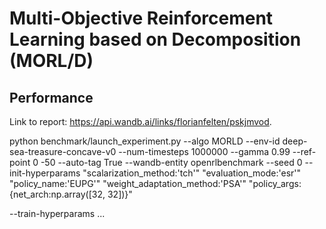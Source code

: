 # Multi-Objective Reinforcement Learning based on Decomposition (MORL/D)

## Performance
Link to report: https://api.wandb.ai/links/florianfelten/pskjmvod.



python benchmark/launch_experiment.py --algo MORLD --env-id deep-sea-treasure-concave-v0 --num-timesteps 1000000 --gamma 0.99 --ref-point 0 -50 --auto-tag True --wandb-entity openrlbenchmark --seed 0 --init-hyperparams "scalarization_method:'tch'" "evaluation_mode:'esr'" "policy_name:'EUPG'" "weight_adaptation_method:'PSA'" "policy_args:{net_arch:np.array([32, 32])}"

--train-hyperparams ...
